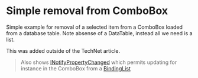 ﻿# Simple removal from ComboBox

Simple example for removal of a selected item from a ComboBox loaded from a database table. Note absense of a DataTable, instead all we need is a list.

This was added outside of the TechNet article.

> Also shows [INotifyPropertyChanged](https://docs.microsoft.com/en-us/dotnet/api/system.componentmodel.inotifypropertychanged?view=netcore-3.1) which permits updating for instance in the ComboBox from a [BindingList](https://docs.microsoft.com/en-us/dotnet/api/system.componentmodel.bindinglist-1?view=netcore-3.1)